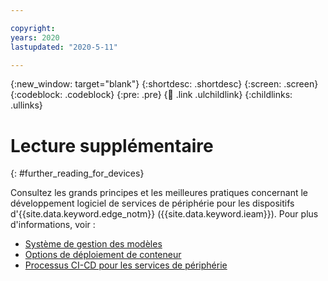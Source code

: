 ```yaml
---

copyright:
years: 2020
lastupdated: "2020-5-11"

---
```


{:new_window: target="blank"}
{:shortdesc: .shortdesc}
{:screen: .screen}
{:codeblock: .codeblock}
{:pre: .pre}
{:child: .link .ulchildlink}
{:childlinks: .ullinks}

# Lecture supplémentaire
{: #further_reading_for_devices}

Consultez les grands principes et les meilleures pratiques concernant le développement logiciel de services de périphérie pour les dispositifs d'{{site.data.keyword.edge_notm}} ({{site.data.keyword.ieam}}). Pour plus d'informations, voir :

* [Système de gestion des modèles](../OH/docs/developing/model_management_details.md)
* [Options de déploiement de conteneur](container_deployment_options.md)
* [Processus CI-CD pour les services de périphérie](cicd_process.md)
